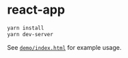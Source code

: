 # react-app

```sh
yarn install
yarn dev-server
```

See [`demo/index.html`](demo/index.html) for example usage.
